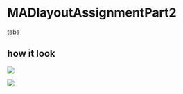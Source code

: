 # MADlayoutAssignmentPart2
tabs


## how it look
![](screenshot/screenshot1.PNG)

![](screenshot/screenshot2.PNG)
